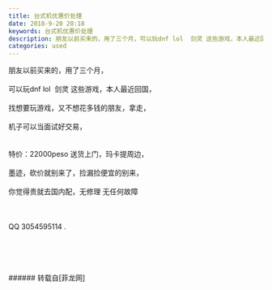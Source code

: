 ```yaml
---
title: 台式机优惠价处理
date: 2018-9-20 20:18
keywords: 台式机优惠价处理
description: 朋友以前买来的，用了三个月，可以玩dnf lol  剑灵 这些游戏，本人最近回国，找想要玩游戏，又不想花多钱的朋友，拿走，机子可以当面试好交易，特价：22000peso 送货上门，玛卡提周边，墨迹，砍价就别来了，捡漏捡便宜的别来，你觉得贵就去国内配，无修理 无任何故障QQ 3054595114 .
categories: used
---
```

<td class="t_f" id="postmessage_1843431">

朋友以前买来的，用了三个月，<br/>
<br/>
可以玩dnf lol  剑灵 这些游戏，本人最近回国，<br/>
<br/>
找想要玩游戏，又不想花多钱的朋友，拿走，<br/>
<br/>
机子可以当面试好交易，<br/>
<br/>
<br/>
特价：22000peso 送货上门，玛卡提周边，<br/>
<br/>
墨迹，砍价就别来了，捡漏捡便宜的别来，<br/>
<br/>
你觉得贵就去国内配，无修理 无任何故障<br/>
<br/>
<br/>
<br/>
QQ 3054595114 .<br/>
<img alt="" border="0" class="zoom" data-cf-modified-fa1b602d01ea2d9e546209c9-="" file="http://www.flw.ph/data/appbyme/upload/image/201809/20/Pfo9HMDujHfK.jpg" id="aimg_QxiC1" lazyloadthumb="1" onclick="" onmouseover="" src="http://www.flw.ph/data/appbyme/upload/image/201809/20/Pfo9HMDujHfK.jpg"/><br/>
<br/>
<img alt="" border="0" class="zoom" data-cf-modified-fa1b602d01ea2d9e546209c9-="" file="http://www.flw.ph/data/appbyme/upload/image/201809/20/3O7ntoPozlEy.jpg" id="aimg_VBKkU" lazyloadthumb="1" onclick="" onmouseover="" src="http://www.flw.ph/data/appbyme/upload/image/201809/20/3O7ntoPozlEy.jpg"/><br/>
<br/>
<img alt="" border="0" class="zoom" data-cf-modified-fa1b602d01ea2d9e546209c9-="" file="http://www.flw.ph/data/appbyme/upload/image/201809/20/yjI9v5aQHZkw.jpg" id="aimg_pQa2J" lazyloadthumb="1" onclick="" onmouseover="" src="http://www.flw.ph/data/appbyme/upload/image/201809/20/yjI9v5aQHZkw.jpg"/><br/>
<br/>
<img alt="" border="0" class="zoom" data-cf-modified-fa1b602d01ea2d9e546209c9-="" file="http://www.flw.ph/data/appbyme/upload/image/201809/20/bkX9V7BLvz6d.jpg" id="aimg_y7709" lazyloadthumb="1" onclick="" onmouseover="" src="http://www.flw.ph/data/appbyme/upload/image/201809/20/bkX9V7BLvz6d.jpg"/><br/>
<br/>
</td>
###### 转载自[菲龙网]
